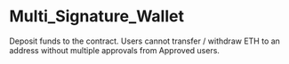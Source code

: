 # Multi_Signature_Wallet
Deposit funds to the contract. Users cannot transfer / withdraw ETH to an address without multiple approvals from Approved users.
